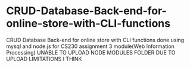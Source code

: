 # CRUD-Database-Back-end-for-online-store-with-CLI-functions
CRUD Database Back-end for online store with CLI functions done using mysql and node.js for CS230 assignment 3 module(Web Information Processing)
UNABLE TO UPLOAD NODE MODULES FOLDER DUE TO UPLOAD LIMITATIONS I THINK
